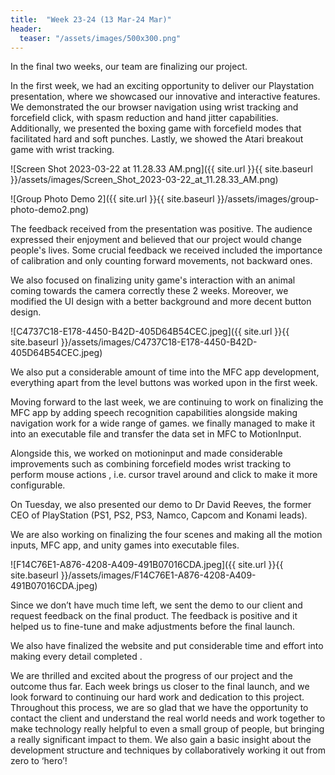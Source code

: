 ```yaml
---
title:  "Week 23-24 (13 Mar-24 Mar)"
header:
  teaser: "/assets/images/500x300.png"
---
```


In the final two weeks, our team are finalizing our project. 

In the first week, we had an exciting opportunity to deliver our Playstation presentation, where we showcased our innovative and interactive features. We demonstrated the our browser navigation using wrist tracking and forcefield click, with spasm reduction and hand jitter capabilities. Additionally, we presented the boxing game with forcefield modes that facilitated hard and soft punches. Lastly, we showed the Atari breakout game with wrist tracking.

![Screen Shot 2023-03-22 at 11.28.33 AM.png]({{ site.url }}{{ site.baseurl }}/assets/images/Screen_Shot_2023-03-22_at_11.28.33_AM.png)

![Group Photo Demo 2]({{ site.url }}{{ site.baseurl }}/assets/images/group-photo-demo2.png)

The feedback received from the presentation was positive. The audience expressed their enjoyment and believed that our project would change people's lives. Some crucial feedback we received included the importance of calibration and only counting forward movements, not backward ones. 

We also focused on finalizing unity game's interaction with an animal coming towards the camera correctly these 2 weeks. Moreover, we modified the UI design with a better background and more decent button design.

![C4737C18-E178-4450-B42D-405D64B54CEC.jpeg]({{ site.url }}{{ site.baseurl }}/assets/images/C4737C18-E178-4450-B42D-405D64B54CEC.jpeg)

We also put a considerable amount of time into the MFC app development, everything apart from the level buttons was worked upon in the first week. 

Moving forward to the last week, we are continuing to work on finalizing the MFC app by adding speech recognition capabilities alongside making navigation work for a wide range of games. we finally managed to make it into an executable file and transfer the data set in MFC to MotionInput. 

Alongside this, we worked on motioninput and made considerable improvements such as combining forcefield modes wrist tracking to perform mouse actions , i.e. cursor travel around and click to make it more configurable. 

On Tuesday, we also presented our demo to Dr David Reeves, the former CEO of PlayStation (PS1, PS2, PS3, Namco, Capcom and Konami leads). 

We are also working on finalizing the four scenes and making all the motion inputs, MFC app, and unity games into executable files. 

![F14C76E1-A876-4208-A409-491B07016CDA.jpeg]({{ site.url }}{{ site.baseurl }}/assets/images/F14C76E1-A876-4208-A409-491B07016CDA.jpeg)

Since we don’t have much time left, we sent the demo to our client and request feedback on the final product. The feedback is positive and it helped us to fine-tune and make adjustments before the final launch. 

We also have finalized the website and put considerable time and effort into making every detail completed . 

We are thrilled and excited about the progress of our project and the outcome thus far. Each week brings us closer to the final launch, and we look forward to continuing our hard work and dedication to this project. Throughout this process, we are so glad that we have the opportunity to contact the client and understand the real world needs and work together to make technology really helpful to even a small group of people, but bringing a really significant impact to them. We also gain a basic insight about the development structure and techniques by collaboratively working it out from zero to ‘hero’!